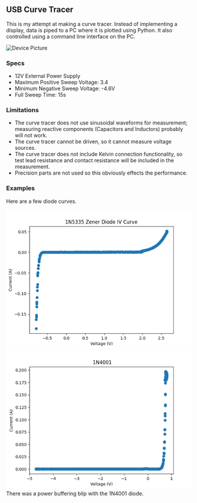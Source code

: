 <h2> USB Curve Tracer </h2>
This is my attempt at making a curve tracer.  
Instead of implementing a display, data is piped to a PC where it is plotted using Python. It also controlled using
a command line interface on the PC. 

![Device Picture](./device_picture_REV2.JPG)

<h3> Specs </h3>
<ul>
<li>12V External Power Supply</li>
<li>Maximum Positive Sweep Voltage: 3.4</li>
<li>Minimum Negative Sweep Voltage: -4.6V</li>
<li>Full Sweep Time: 15s</li>
</ul>

<h3> Limitations </h3>
<ul>
<li>The curve tracer does not use sinusoidal waveforms for measurement; measuring reactive components 
(Capacitors and Inductors) probably will not work. </li>
<li>The curve tracer cannot be driven, so it cannot measure voltage sources.</li>
<li>The curve tracer does not include Kelvin connection functionality, so test lead resistance and 
contact resistance will be included in the measurement. </li>
<li>Precision parts are not used so this obviously effects the performance.</li>
</ul> 

<h3> Examples </h3>
<p>Here are a few diode curves. </p>

![Zener Diode Plot](./zener_diode_plot_REV2.png)
![1N4001 Diode](./1N4001_REV2.png)
There was a power buffering blip with the 1N4001 diode. 